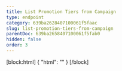 ```yaml
---
title: List Promotion Tiers from Campaign
type: endpoint
category: 639ba2628407100061f5faac
slug: list-promotion-tiers-from-campaign
parentDoc: 639ba2658407100061f5fab0
hidden: false
order: 3
---
```

[block:html]
{
  "html": "<style>\n.LanguagePicker-divider { \n  display: none; }\n  \n[title=\"Toggle library\"] { \n  display: none; }\n</style>"
}
[/block]